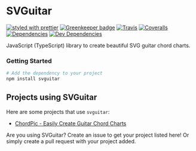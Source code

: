 # SVGuitar

[![styled with prettier](https://img.shields.io/badge/styled_with-prettier-ff69b4.svg)](https://github.com/prettier/prettier)
[![Greenkeeper badge](https://badges.greenkeeper.io/alexjoverm/typescript-library-starter.svg)](https://greenkeeper.io/)
[![Travis](https://img.shields.io/travis/omnibrain/svguitar.svg)](https://travis-ci.org/omnibrain/svguitar)
[![Coveralls](https://img.shields.io/coveralls/alexjoverm/typescript-library-starter.svg)](https://coveralls.io/github/alexjoverm/typescript-library-starter)
[![Dependencies](https://david-dm.org/omnibrain/svguitar/status.svg)](https://david-dm.org/omnibrain/svguitar)
[![Dev Dependencies](https://david-dm.org/omnibrain/svguitar/dev-status.svg)](https://david-dm.org/omnibrain/svguitar?type=dev)

JavaScript (TypeScript) library to create beautiful SVG guitar chord charts.

### Getting Started

```bash
# Add the dependency to your project
npm install svguitar
```


## Projects using SVGuitar

Here are some projects that use `svguitar`:

- [ChordPic - Easily Create Guitar Chord Charts](https://chordpic.com)

Are you using SVGuitar? Create an issue to get your project listed here! Or simply create a pull request with your project added.
